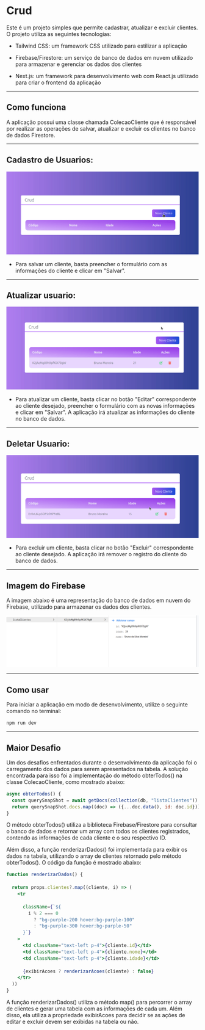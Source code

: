 # Crud

Este é um projeto simples que permite cadastrar, atualizar e excluir clientes. O projeto utiliza as seguintes tecnologias:

- Tailwind CSS: um framework CSS utilizado para estilizar a aplicação
- Firebase/Firestore: um serviço de banco de dados em nuvem utilizado para armazenar e gerenciar os dados dos clientes

- Next.js: um framework para desenvolvimento web com React.js utilizado para criar o frontend da aplicação

----------

## Como funciona

A aplicação possui uma classe chamada ColecaoCliente que é responsável por realizar as operações de salvar, atualizar e excluir os clientes no banco de dados Firestore.

------

## Cadastro de Usuarios:
![Cadastro](.github/Criar.gif)

- Para salvar um cliente, basta preencher o formulário com as informações do cliente e clicar em "Salvar". 

---------

## Atualizar usuario:
![Atualizar](.github/Atualizar.gif)

-  Para atualizar um cliente, basta clicar no botão "Editar" correspondente ao cliente desejado, preencher o formulário com as novas informações e clicar em "Salvar". A aplicação irá atualizar as informações do cliente no banco de dados.

------------

## Deletar Usuario:

![deletar](.github/Deletar.gif)

- Para excluir um cliente, basta clicar no botão "Excluir" correspondente ao cliente desejado. A aplicação irá remover o registro do cliente do banco de dados.
 

-----------


## Imagem do Firebase

A imagem abaixo é uma representação do banco de dados em nuvem do Firebase, utilizado para armazenar os dados dos clientes. 

![firebase](.github/firebase.png)


----


## Como usar

Para iniciar a aplicação em modo de desenvolvimento, utilize o seguinte comando no terminal:

``` bash
npm run dev
```

---------


## Maior Desafio

Um dos desafios enfrentados durante o desenvolvimento da aplicação foi o carregamento dos dados para serem apresentados na tabela. A solução encontrada para isso foi a implementação do método obterTodos() na classe ColecaoCliente, como mostrado abaixo:

```js
async obterTodos() {
  const querySnapShot = await getDocs(collection(db, "listaClientes"))
  return querySnapShot.docs.map((doc) => ({...doc.data(), id: doc.id}))
}
```
O método obterTodos() utiliza a biblioteca Firebase/Firestore para consultar o banco de dados e retornar um array com todos os clientes registrados, contendo as informações de cada cliente e o seu respectivo ID.

Além disso, a função renderizarDados() foi implementada para exibir os dados na tabela, utilizando o array de clientes retornado pelo método obterTodos(). O código da função é mostrado abaixo:


```jsx   
function renderizarDados() {
  
  return props.clientes?.map((cliente, i) => (
    <tr
 
      className={`${
        i % 2 === 0
          ? "bg-purple-200 hover:bg-purple-100"
          : "bg-purple-300 hover:bg-purple-50"
      }`}
    >
      <td className="text-left p-4">{cliente.id}</td>
      <td className="text-left p-4">{cliente.nome}</td>
      <td className="text-left p-4">{cliente.idade}</td>

      {exibirAcoes ? renderizarAcoes(cliente) : false}
    </tr>
  ))
}
```

A função renderizarDados() utiliza o método map() para percorrer o array de clientes e gerar uma tabela com as informações de cada um. Além disso, ela utiliza a propriedade exibirAcoes para decidir se as ações de editar e excluir devem ser exibidas na tabela ou não.